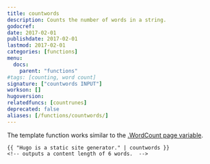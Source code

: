 ```yaml
---
title: countwords
description: Counts the number of words in a string.
godocref:
date: 2017-02-01
publishdate: 2017-02-01
lastmod: 2017-02-01
categories: [functions]
menu:
  docs:
    parent: "functions"
#tags: [counting, word count]
signature: ["countwords INPUT"]
workson: []
hugoversion:
relatedfuncs: [countrunes]
deprecated: false
aliases: [/functions/countwords/]
---
```


The template function works similar to the [.WordCount page variable][pagevars].

```
{{ "Hugo is a static site generator." | countwords }}
<!-- outputs a content length of 6 words.  -->
```


[pagevars]: /variables/page/
